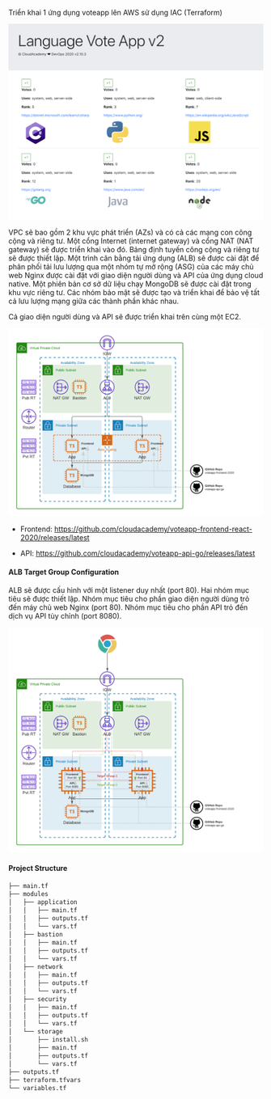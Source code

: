 Triển khai 1 ứng dụng voteapp lên AWS sử dụng IAC (Terraform)

![Cloud Native Application](./doc/voteapp.png)

VPC sẽ bao gồm 2 khu vực phát triển (AZs) và có cả các mạng con công cộng và riêng tư. Một cổng Internet (internet gateway) và cổng NAT (NAT gateway) sẽ được triển khai vào đó. Bảng định tuyến công cộng và riêng tư sẽ được thiết lập. Một trình cân bằng tải ứng dụng (ALB) sẽ được cài đặt để phân phối tải lưu lượng qua một nhóm tự mở rộng (ASG) của các máy chủ web Nginx được cài đặt với giao diện người dùng và API của ứng dụng cloud native. Một phiên bản cơ sở dữ liệu chạy MongoDB sẽ được cài đặt trong khu vực riêng tư. Các nhóm bảo mật sẽ được tạo và triển khai để bảo vệ tất cả lưu lượng mạng giữa các thành phần khác nhau.

Cả giao diện người dùng và API sẽ được triển khai trên cùng một EC2.

![AWS Architecture](./doc/AWS-VPC-FullApp.png)

* Frontend: https://github.com/cloudacademy/voteapp-frontend-react-2020/releases/latest

* API: https://github.com/cloudacademy/voteapp-api-go/releases/latest

#### ALB Target Group Configuration

ALB sẽ được cấu hình với một listener duy nhất (port 80). Hai nhóm mục tiêu sẽ được thiết lập. Nhóm mục tiêu cho phần giao diện người dùng trỏ đến máy chủ web Nginx (port 80). Nhóm mục tiêu cho phần API trỏ đến dịch vụ API tùy chỉnh (port 8080).

![AWS Architecture](./doc/AWS-VPC-FullApp-TargetGrps.png)

#### Project Structure

```
├── main.tf
├── modules
│   ├── application
│   │   ├── main.tf
│   │   ├── outputs.tf
│   │   └── vars.tf
│   ├── bastion
│   │   ├── main.tf
│   │   ├── outputs.tf
│   │   └── vars.tf
│   ├── network
│   │   ├── main.tf
│   │   ├── outputs.tf
│   │   └── vars.tf
│   ├── security
│   │   ├── main.tf
│   │   ├── outputs.tf
│   │   └── vars.tf
│   └── storage
│       ├── install.sh
│       ├── main.tf
│       ├── outputs.tf
│       └── vars.tf
├── outputs.tf
├── terraform.tfvars
└── variables.tf
```